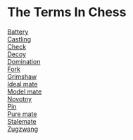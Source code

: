 # The Terms In Chess
[Battery](https://en.wikipedia.org/wiki/Battery_(chess))<br>
[Castling](https://en.wikipedia.org/wiki/Castling)<br>
[Check](https://en.wikipedia.org/wiki/Check_(chess))<br>
[Decoy](https://en.wikipedia.org/wiki/Decoy_(chess))<br>
[Domination](https://en.wikipedia.org/wiki/Domination_(chess))<br>
[Fork](https://en.wikipedia.org/wiki/Fork_(chess))<br>
[Grimshaw](https://en.wikipedia.org/wiki/Grimshaw_(chess))<br>
[Ideal mate](https://en.wikipedia.org/wiki/Ideal_mate)<br>
[Model mate](https://en.wikipedia.org/wiki/Model_mate)<br>
[Novotny](https://en.wikipedia.org/wiki/Novotny_(chess))<br>
[Pin](https://en.wikipedia.org/wiki/Pin_(chess))<br>
[Pure mate](https://en.wikipedia.org/wiki/Pure_mate)<br>
[Stalemate](https://en.wikipedia.org/wiki/Stalemate)<br>
[Zugzwang](https://en.wikipedia.org/wiki/Zugzwang)<br>
